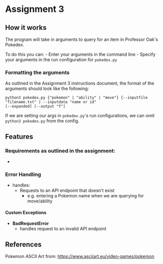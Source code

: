 
Assignment 3
=====================

## How it works
The program will take in arguments to query for an item in Professor Oak's Pokedex.

To do this you can:
    - Enter your arguments in the command line
    - Specify your arguments in the run configuration for `pokedex.py`

### Formatting the arguments
As outlined in the Assignment 3 instructions document, the format of the arguments should
look like the following:
```
python3 pokedex.py {"pokemon" | "ability" | "move"} {--inputfile "filename.txt" | --inputdata "name or id"
[--expanded] [--output "f"]
```
If we are setting our args in `pokedex.py`'s run configurations, we can omit `python3 pokedex.py` from the config.

## Features
### Requirements as outlined in the assignment:
- 

### Error Handling
- handles:
    - Requests to an API endpoint that doesn't exist
        - e.g. entering a Pokemon name when we are querying for move/ability

#### Custom Exceptions
- **BadRequestError**
    - handles request to an invalid API endpoint
    

## References
Pokemon ASCII Art from: https://www.asciiart.eu/video-games/pokemon